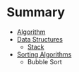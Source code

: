 # Summary

* [Algorithm](README.md)
* [Data Structures](chapter1.md)
  * [Stack](chapter1/stack.md)
* [Sorting Algorithms](sorting-algorithms.md)
  * Bubble Sort

